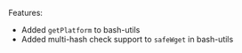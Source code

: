 Features:
* Added `getPlatform` to bash-utils
* Added multi-hash check support to `safeWget` in bash-utils